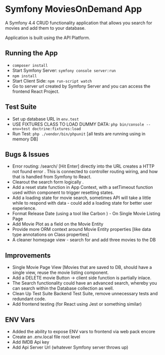 # Symfony MoviesOnDemand App

A Symfony 4.4 CRUD functionality application that allows you search for movies and add them to your database.

Application is built using the API Platform. 

## Running the App

- `composer install`
- Start Symfony Server: `symfony console server:run`
- `npm install`
- Start Client Side: `npm run-script watch`
- Go to server url created by Symfony Server and you can access the frontend React Project.

## Test Suite

- Set up database URL in `env.test` 
- USE FIXTURES CLASS TO LOAD DUMMY DATA: `php bin/console --env=test doctrine:fixtures:load`
- Run Test: `php ./vendor/bin/phpunit` [all tests are running using in memory DB]

## Bugs & Issues
- Error routing: /search/<searchTerm> [Hit Enter] directly into the URL creates a HTTP not found error . This is connected to controller routing wiring, and how that is handled from Symfony to React.
- Clearout the search form logically .
- Add a reset state function in App Context, with a setTimeout function used within component to trigger resetting states.
-  Add a loading state for movie search, sometimes API will take a little while to respond with data - could add a loading state for better user experience.
- Format Release Date (using a tool like Carbon ) - On Single Movie Listing Page
- Add Movie Plot as a field on the Movie Entity 
- Provide more ORM context around Movie Entity properties [like data type annotations on Class properties]
- A cleaner homepage view - search for and add three movies to the DB

## Improvements
- Single Movie Page View [Movies that are saved to DB, should have a single view, reuse the movie listing component.
- Add a DELETE movie Button -> client side function is partially inlace.
- The Search functionality could have an advanced search, whereby you can search within the Database collection as well.
- Clean Up Test Suite Backend Test Suite, remove unnecessary tests and redundant code.
- Add frontend testing (for React using Jest or something similar)

## ENV Vars
- Added the ability to expose ENV vars to frontend via web pack encore 
- Create an .env.local file root level
- Add IMDB Api key
- Add Api Server Url (whatever Symfony server throws up)